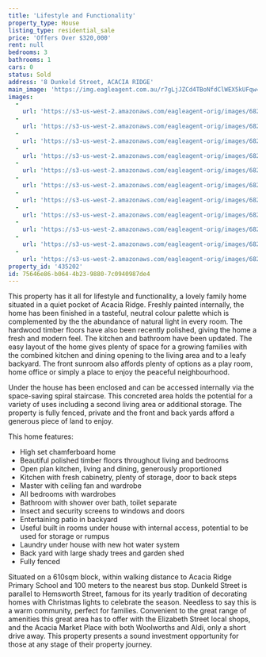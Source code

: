 ```yaml
---
title: 'Lifestyle and Functionality'
property_type: House
listing_type: residential_sale
price: 'Offers Over $320,000'
rent: null
bedrooms: 3
bathrooms: 1
cars: 0
status: Sold
address: '8 Dunkeld Street, ACACIA RIDGE'
main_image: 'https://img.eagleagent.com.au/r7gLjJZCd4TBoNfdClWEX5kUFqw=/1280x854/smart/https://s3-us-west-2.amazonaws.com/eagleagent-orig/images/6821674/127289790-image-M.jpg'
images:
  -
    url: 'https://s3-us-west-2.amazonaws.com/eagleagent-orig/images/6821684/127289790-image-J.jpg'
  -
    url: 'https://s3-us-west-2.amazonaws.com/eagleagent-orig/images/6821683/127289790-image-I.jpg'
  -
    url: 'https://s3-us-west-2.amazonaws.com/eagleagent-orig/images/6821682/127289790-image-H.jpg'
  -
    url: 'https://s3-us-west-2.amazonaws.com/eagleagent-orig/images/6821681/127289790-image-G.jpg'
  -
    url: 'https://s3-us-west-2.amazonaws.com/eagleagent-orig/images/6821680/127289790-image-F.jpg'
  -
    url: 'https://s3-us-west-2.amazonaws.com/eagleagent-orig/images/6821679/127289790-image-E.jpg'
  -
    url: 'https://s3-us-west-2.amazonaws.com/eagleagent-orig/images/6821678/127289790-image-D.jpg'
  -
    url: 'https://s3-us-west-2.amazonaws.com/eagleagent-orig/images/6821677/127289790-image-C.jpg'
  -
    url: 'https://s3-us-west-2.amazonaws.com/eagleagent-orig/images/6821676/127289790-image-B.jpg'
  -
    url: 'https://s3-us-west-2.amazonaws.com/eagleagent-orig/images/6821675/127289790-image-A.jpg'
  -
    url: 'https://s3-us-west-2.amazonaws.com/eagleagent-orig/images/6821674/127289790-image-M.jpg'
property_id: '435202'
id: 75646e86-b064-4b23-9880-7c0940987de4
---
```

This property has it all for lifestyle and functionality, a lovely family home situated in a quiet pocket of Acacia Ridge. Freshly painted internally, the home has been finished in a tasteful, neutral colour palette which is complemented by the the abundance of natural light in every room. The hardwood timber floors have also been recently polished, giving the home a fresh and modern feel. The kitchen and bathroom have been updated. The easy layout of the home gives plenty of space for a growing families with the combined kitchen and dining opening to the living area and to a leafy backyard. The front sunroom also affords plenty of options as a play room, home office or simply a place to enjoy the peaceful neighbourhood.

Under the house has been enclosed and can be accessed internally via the space-saving spiral staircase. This concreted area holds the potential for a variety of uses including a second living area or additional storage. The property is fully fenced, private and the front and back yards afford a generous piece of land to enjoy.

This home features:

*  High set chamferboard home
*  Beautiful polished timber floors throughout living and bedrooms
*  Open plan kitchen, living and dining, generously proportioned
*  Kitchen with fresh cabinetry, plenty of storage, door to back steps
*  Master with ceiling fan and wardrobe
*  All bedrooms with wardrobes
*  Bathroom with shower over bath, toilet separate
*  Insect and security screens to windows and doors
*  Entertaining patio in backyard
*  Useful built in rooms under house with internal access, potential to be used for storage or rumpus
*  Laundry under house with new hot water system
*  Back yard with large shady trees and garden shed
*  Fully fenced

Situated on a 610sqm block, within walking distance to Acacia Ridge Primary School and 100 meters to the nearest bus stop. Dunkeld Street is parallel to Hemsworth Street, famous for its yearly tradition of decorating homes with Christmas lights to celebrate the season. Needless to say this is a warm community, perfect for families. Convenient to the great range of amenities this great area has to offer with the Elizabeth Street local shops, and the Acacia Market Place with both Woolworths and Aldi, only a short drive away. This property presents a sound investment opportunity for those at any stage of their property journey.